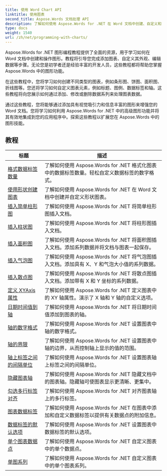 ```yaml
---
title: 使用 Word Chart API
linktitle: 使用图表
second_title: Aspose.Words 文档处理 API
description: 了解如何使用 Aspose.Words for .NET 在 Word 文档中创建、自定义和操作图形。教程提供分步说明和 C# 源代码来帮助您添加图表。
type: docs
weight: 1540
url: /zh/net/programming-with-charts/
---
```

Aspose.Words for .NET 图形编程教程提供了全面的资源，用于学习如何在 Word 文档中创建和操作图形。教程将引导您完成添加图表、自定义其外观、编辑数据等步骤。无论您是初学者还是经验丰富的开发人员，这些教程都将帮助您掌握 Aspose.Words 中的图形功能。

在这些教程中，您将学习如何创建不同类型的图表，例如条形图、饼图、面积图、折线图等。您还将学习如何自定义图表元素，例如标题、图例、数据标签和轴。这些教程将向您展示如何通过添加、修改或删除数据系列来处理图表数据。

通过这些教程，您将能够通过添加具有视觉吸引力和信息丰富的图形来增强您的 Word 文档。您将学习如何利用 Aspose.Words for .NET 中的高级图形功能并将其有效地集成到您的应用程序中。探索这些教程以扩展您在 Aspose.Words 中的图形技能。

 ## 教程
| 标题 | 描述 |
| --- | --- |
| [格式数据标签数量](./format-number-of-data-label/) | 了解如何使用 Aspose.Words for .NET 格式化图表中的数据标签数量。轻松自定义数据标签的数字格式。 |
| [使用形状创建图表](./create-chart-using-shape/) | 了解如何使用 Aspose.Words for .NET 在 Word 文档中创建并自定义形状图表。 |
| [插入简单柱形图](./insert-simple-column-chart/) | 了解如何使用 Aspose.Words for .NET 将简单柱形图插入文档。 |
| [插入柱状图](./insert-column-chart/) | 了解如何使用 Aspose.Words for .NET 将柱形图插入文档。 |
| [插入面积图](./insert-area-chart/) | 了解如何使用 Aspose.Words for .NET 将面积图插入文档。添加系列数据并将文档与图表一起保存。 |
| [插入气泡图](./insert-bubble-chart/) | 了解如何使用 Aspose.Words for .NET 将气泡图插入文档。添加具有 X、Y 和气泡大小值的系列数据。 |
| [插入散点图](./insert-scatter-chart/) | 了解如何使用 Aspose.Words for .NET 将散点图插入文档。添加带有 X 和 Y 坐标的系列数据。 |
| [定义 XYAxis 属性](./define-xyaxis-properties/) | 了解如何使用 Aspose.Words for .NET 定义图表中的 XY 轴属性。演示了 X 轴和 Y 轴的自定义选项。 |
| [日期时间值到轴](./date-time-values-to-axis/) | 了解如何使用 Aspose.Words for .NET 将日期时间值添加到图表的轴。 |
| [轴的数字格式](./number-format-for-axis/) | 了解如何使用 Aspose.Words for .NET 设置图表中轴的数字格式。 |
| [轴的界限](./bounds-of-axis/) | 了解如何使用 Aspose.Words for .NET 设置图表中轴的边界，从而控制轴上显示的值的范围。 |
| [轴上标签之间的间隔单位](./interval-unit-between-labels-on-axis/) | 了解如何使用 Aspose.Words for .NET 设置图表轴上标签之间的间隔单位。 |
| [隐藏图表轴](./hide-chart-axis/) | 了解如何使用 Aspose.Words for .NET 隐藏文档中的图表轴。隐藏轴可使图表显示更清晰、更集中。 |
| [勾选多行标签对齐](./tick-multi-line-label-alignment/) | 了解如何使用 Aspose.Words for .NET 对齐图表轴上的多行标签。 |
| [图表数据标签](./chart-data-label/) | 了解如何使用 Aspose.Words for .NET 在图表中添加和自定义数据标签以提供有关数据点的附加信息。 |
| [数据标签的默认选项](./default-options-for-data-labels/) | 了解如何使用 Aspose.Words for .NET 设置图表中数据标签的默认选项。 |
| [单个图表数据点](./single-chart-data-point/) | 了解如何使用 Aspose.Words for .NET 自定义图表中的单个数据点。 |
| [单图系列](./single-chart-series/) | 了解如何使用 Aspose.Words for .NET 自定义图表中的单个图表系列。 |